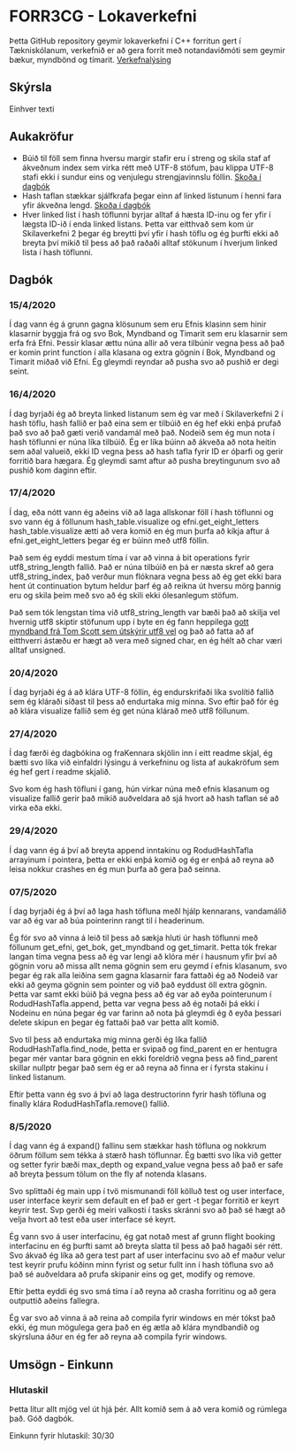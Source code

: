 # FORR3CG - Lokaverkefni
Þetta GitHub repository geymir lokaverkefni í C++ forritun gert í Tækniskólanum, verkefnið er að gera forrit með notandaviðmóti sem geymir bækur, myndbönd og tímarit. [Verkefnalýsing](https://github.com/gestskoli/FORR3CGV20_Lokaverkefni/blob/master/README.md#forr3cg-vor-2020---lokaverkefni-35)


Skýrsla
------

Einhver texti


Aukakröfur
------

* Búið til föll sem finna hversu margir stafir eru í streng og skila staf af ákveðnum index sem virka rétt með UTF-8 stöfum, þau klippa UTF-8 stafi ekki í sundur eins og venjulegu strengjavinnslu föllin. [Skoða í dagbók](https://github.com/hrolfurgylfa/FORR3CG-Vor-2020-Lokaverkefni#1742020)
* Hash taflan stækkar sjálfkrafa þegar einn af linked listunum í henni fara yfir ákveðna lengd. [Skoða í dagbók](https://github.com/hrolfurgylfa/FORR3CG-Vor-2020-Lokaverkefni#852020)
* Hver linked list í hash töflunni byrjar alltaf á hæsta ID-inu og fer yfir í lægsta ID-ið í enda linked listans. Þetta var eitthvað sem kom úr Skilaverkefni 2 þegar ég breytti því yfir í hash töflu og ég þurfti ekki að breyta því mikið til þess að það raðaði alltaf stökunum í hverjum linked lista í hash töflunni.


Dagbók
------

### 15/4/2020
Í dag vann ég á grunn gagna klösunum sem eru Efnis klasinn sem hinir klasarnir byggja frá og svo Bok, Myndband og Timarit sem eru klasarnir sem erfa frá Efni. Þessir klasar ættu núna allir að vera tilbúnir vegna þess að það er komin print function í alla klasana og extra gögnin í Bok, Myndband og Timarit miðað við Efni. Ég gleymdi reyndar að pusha svo að pushið er degi seint.

### 16/4/2020
Í dag byrjaði ég að breyta linked listanum sem ég var með í Skilaverkefni 2 í hash töflu, hash fallið er það eina sem er tilbúið en ég hef ekki enþá prufað það svo að það gæti verið vandamál með það. Nodeið sem ég mun nota í hash töflunni er núna líka tilbúið. Ég er líka búinn að ákveða að nota heitin sem aðal valueið, ekki ID vegna þess að hash tafla fyrir ID er óþarfi og gerir forritið bara hægara. Ég gleymdi samt aftur að pusha breytingunum svo að pushið kom daginn eftir.

### 17/4/2020
Í dag, eða nótt vann ég aðeins við að laga allskonar föll í hash töflunni og svo vann ég á föllunum hash_table.visualize og efni.get_eight_letters hash_table.visualize ætti að vera komið en ég mun þurfa að kíkja aftur á efni.get_eight_letters þegar ég er búinn með utf8 föllin.

Það sem ég eyddi mestum tíma í var að vinna á bit operations fyrir utf8_string_length fallið. Það er núna tilbúið en þá er næsta skref að gera utf8_string_index, það verður mun flóknara vegna þess að ég get ekki bara hent út continuation bytum heldur þarf ég að reikna út hversu mörg þannig eru og skila þeim með svo að ég skili ekki ólesanlegum stöfum.

Það sem tók lengstan tíma við utf8_string_length var bæði það að skilja vel hvernig utf8 skiptir stöfunum upp í byte en ég fann heppilega [gott myndband frá Tom Scott sem útskýrir utf8 vel](https://youtu.be/MijmeoH9LT4) og það að fatta að af eitthverri ástæðu er hægt að vera með signed char, en ég hélt að char væri alltaf unsigned.

### 20/4/2020
Í dag byrjaði ég á að klára UTF-8 föllin, ég endurskrifaði líka svolítið fallið sem ég kláraði síðast til þess að endurtaka mig minna. Svo eftir það fór ég að klára visualize fallið sem ég get núna klárað með utf8 föllunum.

### 27/4/2020
Í dag færði ég dagbókina og fraKennara skjölin inn í eitt readme skjal, ég bætti svo líka við einfaldri lýsingu á verkefninu og lista af aukakröfum sem ég hef gert í readme skjalið.

Svo kom ég hash töfluni í gang, hún virkar núna með efnis klasanum og visualize fallið gerir það mikið auðveldara að sjá hvort að hash taflan sé að virka eða ekki.

### 29/4/2020
Í dag vann ég á því að breyta append inntakinu og RodudHashTafla arrayinum í pointera, þetta er ekki enþá komið og ég er enþá að reyna að leisa nokkur crashes en ég mun þurfa að gera það seinna.

### 07/5/2020
Í dag byrjaði ég á því að laga hash töfluna meðl hjálp kennarans, vandamálið var að ég var að búa pointerinn rangt til í headerinum.

Ég fór svo að vinna á leið til þess að sækja hluti úr hash töflunni með föllunum get_efni, get_bok, get_myndband og get_timarit. Þetta tók frekar langan tíma vegna þess að ég var lengi að klóra mér í hausnum yfir því að gögnin voru að missa allt nema gögnin sem eru geymd í efnis klasanum, svo þegar ég rak alla leiðina sem gagna klasarnir fara fattaði ég að Nodeið var ekki að geyma gögnin sem pointer og við það eyddust öll extra gögnin. Þetta var samt ekki búið þá vegna þess að ég var að eyða pointerunum í RodudHashTafla.append, þetta var vegna þess að ég notaði þá ekki í Nodeinu en núna þegar ég var farinn að nota þá gleymdi ég ð eyða þessari delete skipun en þegar ég fattaði það var þetta allt komið.

Svo til þess að endurtaka mig minna gerði ég líka fallið RodudHashTafla.find_node, þetta er svipað og find_parent en er hentugra þegar mér vantar bara gögnin en ekki foreldrið vegna þess að find_parent skillar nullptr þegar það sem ég er að reyna að finna er í fyrsta stakinu í linked listanum.

Eftir þetta vann ég svo á því að laga destructorinn fyrir hash töfluna og finally klára RodudHashTafla.remove() fallið.

### 8/5/2020
Í dag vann ég á expand() fallinu sem stækkar hash töfluna og nokkrum öðrum föllum sem tékka á stærð hash töflunnar. Ég bætti svo líka við getter og setter fyrir bæði max_depth og expand_value vegna þess að það er safe að breyta þessum tölum on the fly af notenda klasans.

Svo splittaði ég main upp í tvö mismunandi föll kölluð test og user interface, user interface keyrir sem default en ef það er gert -t þegar forritið er keyrt keyrir test. Svp gerði ég meiri valkosti í tasks skránni svo að það sé hægt að velja hvort að test eða user interface sé keyrt.

Ég vann svo á user interfacinu, ég gat notað mest af grunn flight booking interfacinu en ég þurfti samt að breyta slatta til þess að það hagaði sér rétt. Svo ákvað ég líka að gera test part af user interfacinu svo að ef maður velur test keyrir prufu kóðinn minn fyrist og setur fullt inn í hash töfluna svo að það sé auðveldara að prufa skipanir eins og get, modify og remove.

Eftir þetta eyddi ég svo smá tíma í að reyna að crasha forritinu og að gera outputtið aðeins fallegra.

Ég var svo að vinna á að reina að compila fyrir windows en mér tókst það ekki, ég mun mögulega gera það en ég ætla að klára myndbandið og skýrsluna áður en ég fer að reyna að compila fyrir windows.


Umsögn - Einkunn
------

### Hlutaskil

Þetta lítur allt mjög vel út hjá þér. Allt komið sem á að vera komið og rúmlega það. Góð dagbók.

Einkunn fyrir hlutaskil: 30/30
